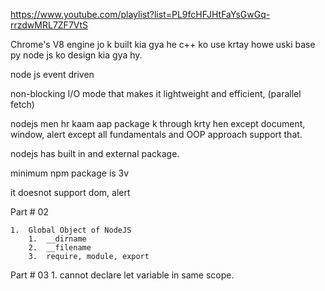 https://www.youtube.com/playlist?list=PL9fcHFJHtFaYsGwGq-rrzdwMRL7ZF7VtS

Chrome's V8 engine jo k built kia gya he c++ ko use krtay howe uski base py node js ko design kia gya hy.

node js event driven

non-blocking I/O mode that makes it lightweight and efficient, (parallel fetch)

nodejs men hr kaam aap package k through krty hen except document, window, alert
except all fundamentals and OOP approach support that.

nodejs has built in and external package.

minimum npm package is 3v

it doesnot support dom, alert

Part # 02

    1.  Global Object of NodeJS
        1.  __dirname
        2.  __filename
        3.  require, module, export


Part # 03
    1.  cannot declare let variable in same scope.
        